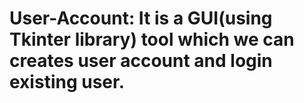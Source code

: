 # User-Account: It is a GUI(using Tkinter library) tool which we can creates user account and login existing user. 
